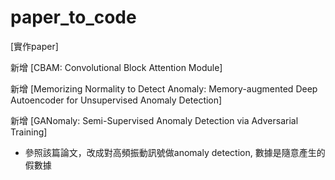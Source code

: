 # paper_to_code

[實作paper]



新增 [CBAM: Convolutional Block Attention Module]



新增 [Memorizing Normality to Detect Anomaly: Memory-augmented Deep Autoencoder for Unsupervised Anomaly Detection]



新增 [GANomaly: Semi-Supervised Anomaly Detection via Adversarial Training]

- 參照該篇論文，改成對高頻振動訊號做anomaly detection, 數據是隨意產生的假數據